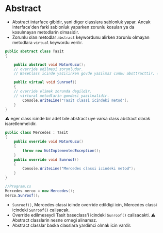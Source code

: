 # Abstract

* Abstract intarface gibidir, yani diger classlara sablonluk yapar. Ancak Interface'den farki sablonluk yaparken zorunlu kosulan ya da kosulmayan metodlarin olmasidir.
* Zorunlu olan metodlar `abstract` keywordunu alirken zorunlu olmayan metodlara `virtual` keywordu verilir.

```C#
public abstract class Tasit
{

    public abstract void MotorGucu();
    // override edilmesi zorunludur.
    // BaseClass icinde yazilirken govde yazilmaz cunku absttracttir. (soyut)

    public virtual void Sunroof()
    {
    // override elimek zorunda degildir.
    // virtural metodlarin govdesi yazilmalidir.
        Console.WriteLine("Tasit classi icindeki metod");
    }
}
```

:warning: eger class icinde bir adet bile abstract uye varsa class abstract olarak isaretlenmelidir.

```C#
public class Mercedes : Tasit
{
    public override void MotorGucu()
    {
        throw new NotImplementedException();
    }
    public override void Sunroof()
    {
        Console.WriteLine("Mercedes classi icindeki metod");
    }
}
```

```C#
//Program.cs
Mercedes merco = new Mercedes();
merco.Sunroof();
```

* `Sunroof()`,  Mercedes classi icinde override edildigi icin, Mercedes classi icindeki `Sunroof()` calisacak.
* Override edilmeseydi Tasit baseclass'i icindeki `Sunroof()` calisacakti.
:warning: Abstract classlarin nesne ornegi alinamaz.
* Abstract classlar baska classlara yardimci olmak icin vardir.
